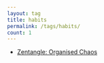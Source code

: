 ```yaml
---
layout: tag
title: habits
permalink: /tags/habits/
count: 1
---
```


- [Zentangle: Organised Chaos](https://getoutofmybakery.github.io/posts/zentangle-organised-chaos/)
